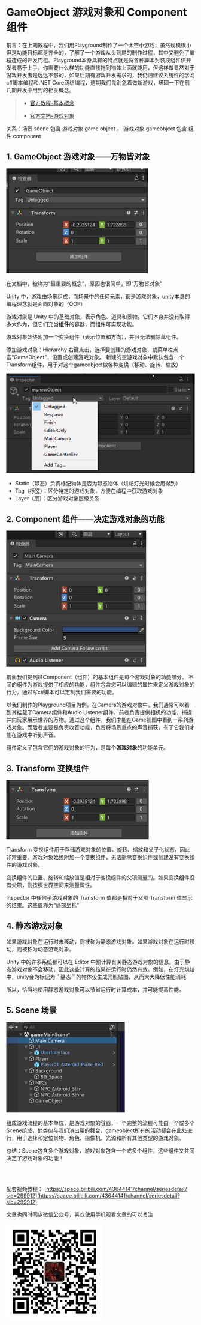 # GameObject 游戏对象和 Component 组件

前言：在上期教程中，我们用Playground制作了一个太空小游戏，虽然规模很小但是功能目标都是齐全的，了解了一个游戏从头到尾的制作过程，其中又避免了编程造成的开发门槛。Playground本身具有的特点就是将各种脚本封装成组件供开发者易于上手，你需要什么样的功能直接拖到物体上面就能用，但这样做显然对于游戏开发者是远远不够的，如果后期有游戏开发需求的，我仍旧建议系统性的学习c#脚本编程和.NET Core网络编程，这期我们先别急着做新游戏，巩固一下在前几期开发中用到的相关概念。

> - [官方教程-基本概念](https://learn.unity.com/tutorial/essential-unity-concepts?language=en&courseId=5d532306edbc2a1334dd9aa8)
>
> - [官方文档-游戏对象](https://docs.unity.cn/cn/2021.1/Manual/GameObjects.html)

关系：场景 scene 包含 游戏对象 game object ， 游戏对象 gameobject 包含 组件 component

## 1. GameObject 游戏对象——万物皆对象

![](imgs/0830/image.png)

在文档中，被称为“最重要的概念”，原因也很简单，即“万物皆对象”

Unity 中，游戏由场景组成，而场景中的任何元素，都是游戏对象，unity本身的编程理念就是面向对象的（OOP）

游戏对象是 Unity 中的基础对象，表示角色、道具和景物。它们本身并没有取得多大作为，但它们充当**组件**的容器，而组件可实现功能。

游戏对象始终附加一个变换组件（表示位置和方向），并且无法删除此组件。
  
添加游戏对象：Hierarchy 右键点击，选择要创建的游戏对象，或菜单栏点击“GameObject”，设置或创建游戏对象。
新建的空游戏对象中默认包含一个Transform组件，用于对这个gameobject做各种变换（移动、旋转、缩放）

![](imgs/0830/image%20(2).png)

- Static（静态）负责标记物体是否为静态物体（烘焙灯光时候会用得到）
- Tag（标签）：区分特定的游戏对象，方便在编程中获取游戏对象
- Layer（层）：区分游戏对象层级关系

## 2. Component 组件——决定游戏对象的功能

![](imgs/0830/image%20(1).png)

前面我们提到过Component（组件）的基本组件是每个游戏对象的功能部分。 不同的组件为游戏提供了相应的功能，组件包含您可以编辑的属性来定义游戏对象的行为。通过写c#脚本可以定制我们需要的功能。

以我们制作的Playground项目为例，在Camera的游戏对象中，我们通常可以看到其挂载了Camera组件和Audio Listener组件，前者负责提供相机的功能，捕捉并向玩家展示世界的万物。通过这个组件，我们才能在Game视图中看到一系列游戏对象。而后者主要是负责收音功能，负责将场景重点的声音捕获，有了它我们才能在游戏中听到声音。

组件定义了包含它们的游戏对象的行为，是每个**游戏对象**的功能单元。

## 3. Transform 变换组件

![](imgs/0830/image%20(4).png)

Transform 变换组件用于存储游戏对象的位置、旋转、缩放和父子化状态，因此非常重要。游戏对象始终附加一个变换组件，无法删除变换组件或创建没有变换组件的游戏对象。

变换组件的位置、旋转和缩放值是相对于变换组件的父项测量的。如果变换组件没有父项，则按照世界空间来测量属性。

Inspector 中任何子游戏对象的 Transform 值都是相对于父项 Transform 值显示的结果。这些值称为“局部坐标”

## 4. 静态游戏对象

如果游戏对象在运行时未移动，则被称为静态游戏对象。如果游戏对象在运行时移动，则被称为动态游戏对象。

Unity 中的许多系统都可以在 Editor 中预计算有关静态游戏对象的信息。由于静态游戏对象不会移动，因此这些计算的结果在运行时仍然有效。例如，在灯光烘焙中，unity会为标记为＂静态＂的物体设生成光照贴图，从而大大降低性能消耗

所以，恰当地使用静态游戏对象可以节省运行时计算成本，并可能提高性能。

## 5. Scene 场景

![](imgs/0830/image%20(3).png)

组成游戏流程的基本单位，是游戏对象的容器，一个完整的流程可能由一个或多个Scene组成，他类似与我们演出用的舞台，gameobject所有的活动都会在此处进行，用于选择和定位景物、角色、摄像机、光源和所有其他类型的游戏对象。

总结：Scene包含多个游戏对象，游戏对象包含一个或多个组件，这些组件又共同决定了游戏对象的功能！

</br>
</hr>
</br>

配套视频教程：
[https://space.bilibili.com/43644141/channel/seriesdetail?sid=299912](https://space.bilibili.com/43644141/channel/seriesdetail?sid=299912)

文章也同时同步微信公众号，喜欢使用手机观看文章的可以关注

![](../imgs/微信公众号二维码.jpg)
